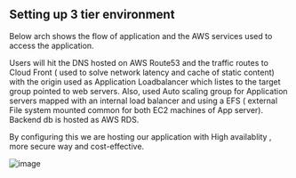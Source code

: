 ## Setting up 3 tier environment

Below arch shows the flow of application and the AWS services used to access the application.

Users will hit the DNS hosted on AWS Route53 and the traffic routes to Cloud Front ( used to solve network latency and cache of static content) with the origin used as Application Loadbalancer which listes to the target group pointed to web servers.
Also, used Auto scaling group for Application servers mapped with an internal load balancer and using a EFS ( external File system mounted common for both EC2 machines of App server). Backend db is hosted as AWS RDS.

By configuring this we are hosting our application with High availablity , more secure way and cost-effective.



![image](https://user-images.githubusercontent.com/50552335/138575080-a03e5c8e-af01-46ad-993e-6e7ecacade01.png)
